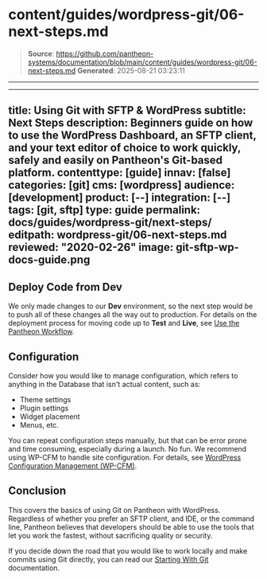 # content/guides/wordpress-git/06-next-steps.md

> **Source**: https://github.com/pantheon-systems/documentation/blob/main/content/guides/wordpress-git/06-next-steps.md
> **Generated**: 2025-08-21 03:23:11

---

---
title: Using Git with SFTP & WordPress
subtitle: Next Steps
description: Beginners guide on how to use the WordPress Dashboard, an SFTP client, and your text editor of choice to work quickly, safely and easily on Pantheon's Git-based platform.
contenttype: [guide]
innav: [false]
categories: [git]
cms: [wordpress]
audience: [development]
product: [--]
integration: [--]
tags: [git, sftp]
type: guide
permalink: docs/guides/wordpress-git/next-steps/
editpath: wordpress-git/06-next-steps.md
reviewed: "2020-02-26"
image: git-sftp-wp-docs-guide.png
---

## Deploy Code from Dev

We only made changes to our **<Icon icon="wrench" /> Dev** environment, so the next step would be to push all of these changes all the way out to production. For details on the deployment process for moving code up to **<Icon icon="equalizer" /> Test** and **<Icon icon="wavePulse" /> Live**, see [Use the Pantheon Workflow](/pantheon-workflow).

## Configuration

Consider how you would like to manage configuration, which refers to anything in the Database that isn't actual content, such as:

- Theme settings
- Plugin settings
- Widget placement
- Menus, etc.

You can repeat configuration steps manually, but that can be error prone and time consuming, especially during a launch. No fun. We recommend using WP-CFM to handle site configuration. For details, see [WordPress Configuration Management (WP-CFM)](/guides/wordpress-configurations/wp-cfm).

## Conclusion

This covers the basics of using Git on Pantheon with WordPress. Regardless of whether you prefer an SFTP client, and IDE, or the command line, Pantheon believes that developers should be able to use the tools that let you work the fastest, without sacrificing quality or security.

If you decide down the road that you would like to work locally and make commits using Git directly, you can read our [Starting With Git](/guides/git/git-config) documentation.
